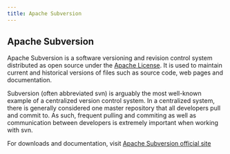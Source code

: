 ```yaml
---
title: Apache Subversion
---
```

## Apache Subversion
Apache Subversion is a software versioning and revision control system distributed as open source under the [Apache License](https://en.wikipedia.org/wiki/Apache_License). It is used to maintain current and historical versions of files such as source code, web pages and documentation. 

Subversion (often abbreviated svn) is arguably the most well-known example of a centralized version control system. In a centralized system, there is generally considered one master repository that all developers pull and commit to. As such, frequent pulling and commiting as well as communication between developers is extremely important when working with svn. 

For downloads and documentation, visit [Apache Subversion official site](https://subversion.apache.org)
